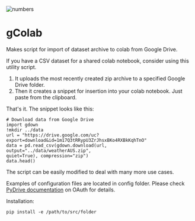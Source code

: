 ![numbers](https://user-images.githubusercontent.com/73858914/151681458-11de4950-b503-470f-8f8d-69cb4fb61035.png)
# gColab
 Makes script for import of dataset archive to colab from Google Drive.   

If you have a CSV dataset for a shared colab notebook, consider using this utility script.

1. It uploads the most recently created zip archive to a specified Google Drive folder.
2. Then it creates a snippet for insertion into your colab notebook. Just paste from the clipboard.

That's it. The snippet looks like this:
```
# Download data from Google Drive
import gdown
!mkdir ../data
url = "https://drive.google.com/uc?export=download&id=1m17Q3tRRypU3ZrJhsxBKo4RXBkKqhTnO"
data = pd.read_csv(gdown.download(url, output="../data/weatherAUS.zip",  
quiet=True), compression="zip")
data.head()
```
The script can be easily modified to deal with many more use cases.

Examples of configuration files are located in config folder. Please check [PyDrive documentation](https://pythonhosted.org/PyDrive/oauth.html) on OAuth for details.

Installation:
```
pip install -e /path/to/src/folder
```
